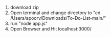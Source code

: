 1) download zip
2) Open terminal and change directory to "cd /Users/apoorv/Downloads/To-Do-List-main/"
3) run "node app.js"
4) Open Browser and Hit localhost:3000/
